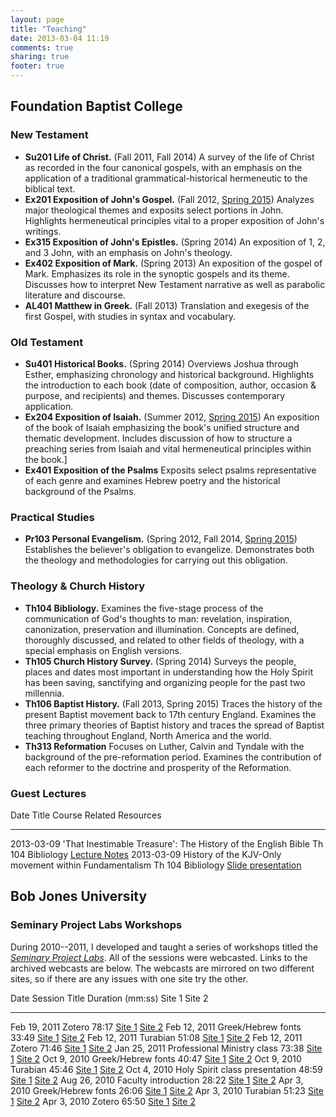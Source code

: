 ```yaml
---
layout: page
title: "Teaching"
date: 2013-03-04 11:19
comments: true
sharing: true
footer: true
---
```


## Foundation Baptist College

### New Testament

* **Su201 Life of Christ.** (Fall 2011, Fall 2014) A survey of the life of Christ as recorded in the four canonical gospels, with an emphasis on the application of a traditional grammatical-historical hermeneutic to the biblical text.
* **Ex201 Exposition of John's Gospel.** (Fall 2012, [Spring 2015][ex201-spring-2015]) Analyzes major theological themes and exposits select portions in John. Highlights hermeneutical principles vital to a proper exposition of John's writings.
* **Ex315 Exposition of John's Epistles.** (Spring 2014) An exposition of 1, 2, and 3 John, with an emphasis on John's theology.
* **Ex402 Exposition of Mark.** (Spring 2013) An exposition of the gospel of Mark. Emphasizes its role in the synoptic gospels and its theme. Discusses how to interpret New Testament narrative as well as parabolic literature and discourse.
* **AL401 Matthew in Greek.** (Fall 2013) Translation and exegesis of the first Gospel, with studies in syntax and vocabulary.

### Old Testament

* **Su401 Historical Books.** (Spring 2014) Overviews Joshua through Esther, emphasizing chronology and historical background. Highlights the introduction to each book (date of composition, author, occasion & purpose, and recipients) and themes. Discusses contemporary application.
* **Ex204 Exposition of Isaiah.** (Summer 2012, [Spring 2015][ex204-spring-2015]) An exposition of the book of Isaiah emphasizing the book's unified structure and thematic development. Includes discussion of how to structure a preaching series from Isaiah and vital hermeneutical principles within the book.]
* **Ex401 Exposition of the Psalms** Exposits select psalms representative of each genre and examines Hebrew poetry and the historical background of the Psalms.

### Practical Studies

<!-- * **Pr102 Delivering Bible Messages.** (Spring 2015) Emphasizes the mechanics of message delivery. Provides the students (men and women) 4-5 opportunities to deliver a Bible message to a class or small group.  Explains proper message organization, proper use of voice and gestures, and meaningful interaction with the audience. -->
* **Pr103 Personal Evangelism.** (Spring 2012, Fall 2014, [Spring 2015][pr103-spring-2015]) Establishes the believer's obligation to evangelize. Demonstrates both the theology and methodologies for carrying out this obligation.

### Theology & Church History

* **Th104 Bibliology.** Examines the five-stage process of the communication of God's thoughts to man: revelation, inspiration, canonization, preservation and illumination. Concepts are defined, thoroughly discussed, and related to other fields of theology, with a special emphasis on English versions.
* **Th105 Church History Survey.** (Spring 2014) Surveys the people, places and dates most important in understanding how the Holy Spirit has been saving, sanctifying and organizing people for the past two millennia.
* **Th106 Baptist History.** (Fall 2013, Spring 2015) Traces the history of the present Baptist movement back to 17th century England. Examines the three primary theories of Baptist history and traces the spread of Baptist teaching throughout England, North America and the world.
* **Th313 Reformation** Focuses on Luther, Calvin and Tyndale with the background of the pre-reformation period. Examines the contribution of each reformer to the doctrine and prosperity of the Reformation.

### Guest Lectures

Date       Title                                                           Course               Related Resources
---------- --------------------------------------------------------------- -------------------- ----------------------------------------
2013-03-09 'That Inestimable Treasure': The History of the English Bible   Th 104 Bibliology    [Lecture Notes][2013-03-09-English]
2013-03-09 History of the KJV-Only movement within Fundamentalism          Th 104 Bibliology    [Slide presentation][2013-03-09-KJVO]

<!-- eventually add summer 2011 block class lectures? -->

## Bob Jones University

### Seminary Project Labs Workshops

During 2010--2011, I developed and taught a series of workshops titled the *[Seminary Project Labs][seminary-project-labs]*. All of the sessions were webcasted. Links to the archived webcasts are below. The webcasts are mirrored on two different sites, so if there are any issues with one site try the other.

Date			Session Title					Duration (mm:ss)	Site 1							Site 2
------------    -------------------------------	----------------	-------------------------------	--------------------------------
Feb 19, 2011 	Zotero 							78:17 				[Site 1][2011-02-19-Zotero-1] 	[Site 2][2011-02-19-Zotero-2]
Feb 12, 2011 	Greek/Hebrew fonts 				33:49   			[Site 1][2011-02-12-Greek-1]	[Site 2][2011-02-12-Greek-2]
Feb 12, 2011 	Turabian 						51:08 				[Site 1][2011-02-12-Turabian-1]	[Site 2][2011-02-12-Turabian-2]
Feb 12, 2011 	Zotero 							71:46 				[Site 1][2011-02-12-Zotero-1]	[Site 2][2011-02-12-Zotero-2]
Jan 25, 2011 	Professional Ministry class 	73:38 				[Site 1][2011-01-25-DMin-1]		[Site 2][2011-01-25-DMin-2]
Oct 9, 2010  	Greek/Hebrew fonts 				40:47 				[Site 1][2010-10-09-Greek-1]	[Site 2][2010-10-09-Greek-2]
Oct 9, 2010 	Turabian 						45:46 				[Site 1][2010-10-09-Turabian-1]	[Site 2][2010-10-09-Turabian-2]
Oct 4, 2010 	Holy Spirit class presentation 	48:59				[Site 1][2010-10-04-HS-1]		[Site 2][2010-10-04-HS-2]
Aug 26, 2010 	Faculty introduction 			28:22 				[Site 1][2010-08-26-Faculty-1]	[Site 2][2010-08-26-Faculty-2]
Apr 3, 2010 	Greek/Hebrew fonts 				26:06 				[Site 1][2010-04-03-Greek-1]	[Site 2][2010-04-03-Greek-2]
Apr 3, 2010 	Turabian 						51:23 				[Site 1][2010-04-03-Turabian-1]	[Site 2][2010-04-03-Turabian-2]
Apr 3, 2010 	Zotero 							65:50 				[Site 1][2010-04-03-Zotero-1]	[Site 2][2010-04-03-Zotero-2]

[su201]: http://blogs.duncanjohnson.ca/su201-2011
[su201-fall-2014]: http://blogs.duncanjohnson.ca/su201-fall-2014/
[pr103]: http://blogs.duncanjohnson.ca/pr103-2012
[pr103-fall-2014]: http://blogs.duncanjohnson.ca/pr103-fall-2014/
[pr103-spring-2015]: http://blogs.duncanjohnson.ca/pr103-spring-2015/
[ex204]: http://blogs.duncanjohnson.ca/ex204-2012
[ex204-spring-2015]: http://blogs.duncanjohnson.ca/ex204-spring-2015/
[ex201]: http://blogs.duncanjohnson.ca/ex201-2012
[ex201-spring-2015]: http://blogs.duncanjohnson.ca/ex201-spring-2015/
[ex402]: http://blogs.duncanjohnson.ca/ex402-2013
[th105]: http://blogs.duncanjohnson.ca/th105-2014/
[th106]: http://blogs.duncanjohnson.ca/th106-2013/
[su401]: http://blogs.duncanjohnson.ca/su401-2014/

[FBC]: http://www.foundationbaptistcollege.ca/
[2013-03-09-English]: http://duncanjohnson.ca/blog/2013/03/09/history-of-the-english-bible/
[2013-03-09-KJVO]: http://duncanjohnson.ca/KJV-Only-Movement-History/

[seminary-project-labs]: http://libguides.bju.edu/seminary
[2011-02-19-Zotero-1]: http://lecturecapture.bju.edu/Panopto/Pages/Viewer/Default.aspx?id=25f99f5b-0447-44a0-a0e8-4d452d7165d3
[2011-02-19-Zotero-2]: http://s3.amazonaws.com/SeminaryProjectLabs/2011-02-19/default.htm
[2011-02-12-Greek-1]: http://lecturecapture.bju.edu/CourseCast/Viewer/Default.aspx?id=d5eec861-0e77-45b6-969d-07fb5deef5cc
[2011-02-12-Greek-2]: http://s3.amazonaws.com/SeminaryProjectLabs/2011-02-12/1-GreekHebrew/default.htm
[2011-02-12-Turabian-1]: http://lecturecapture.bju.edu/CourseCast/Viewer/Default.aspx?id=c4514f89-4330-40da-8220-e223504e0b8e
[2011-02-12-Turabian-2]: http://s3.amazonaws.com/SeminaryProjectLabs/2011-02-12/2-Turabian/default.htm
[2011-02-12-Zotero-1]: http://lecturecapture.bju.edu/CourseCast/Viewer/Default.aspx?id=a00a3fe7-b191-4356-ad07-df3361612d58
[2011-02-12-Zotero-2]: http://s3.amazonaws.com/SeminaryProjectLabs/2011-02-12/3-Zotero/default.htm
[2011-01-25-DMin-1]: http://lecturecapture.bju.edu/Panopto/Pages/Viewer/Default.aspx?id=50ec8f30-04a7-4478-80fb-873a6031a3e1
[2011-01-25-DMin-2]: http://s3.amazonaws.com/SeminaryProjectLabs/2011-01-25/default.htm
[2010-10-09-Greek-1]: http://lecturecapture.bju.edu/CourseCast/Viewer/Default.aspx?id=acee8207-a5f8-4dba-927a-3cfcdafcc19e
[2010-10-09-Greek-2]: http://s3.amazonaws.com/SeminaryProjectLabs/2010-10-09/GreekHebrewFonts/default.htm
[2010-10-09-Turabian-1]: http://lecturecapture.bju.edu/CourseCast/Viewer/Default.aspx?id=d359a0d1-f8e7-4d85-b906-d1944fecdf86
[2010-10-09-Turabian-2]: http://s3.amazonaws.com/SeminaryProjectLabs/2010-10-09/Turabian/default.htm
[2010-10-04-HS-1]: http://lecturecapture.bju.edu/Panopto/Pages/Viewer/Default.aspx?id=20e80ac8-dda2-428e-85f3-523fd52ddd71
[2010-10-04-HS-2]: http://s3.amazonaws.com/SeminaryProjectLabs/2010-10-04-HSclass/default.htm
[2010-08-26-Faculty-1]: http://lecturecapture.bju.edu/Panopto/Pages/Viewer/Default.aspx?id=abb3ed25-c5af-4623-9672-3db6284225b2
[2010-08-26-Faculty-2]: http://s3.amazonaws.com/SeminaryProjectLabs/2010-08-26-FacultyIntro/default.htm
[2010-04-03-Greek-1]: http://lecturecapture.bju.edu/Panopto/Pages/Viewer/Default.aspx?id=d1bfa0d1-26b0-4a4c-962e-29c9f0aae010
[2010-04-03-Greek-2]: http://s3.amazonaws.com/SeminaryProjectLabs/2010-04-03/1%20Greek%20&%20Hebrew%20Fonts/default.htm
[2010-04-03-Turabian-1]: http://lecturecapture.bju.edu/Panopto/Pages/Viewer/Default.aspx?id=d63dd23c-e93d-4ad0-9c04-aac26765e110
[2010-04-03-Turabian-2]: http://s3.amazonaws.com/SeminaryProjectLabs/2010-04-03/2%20Turabian%20Wizard/default.htm
[2010-04-03-Zotero-1]: http://lecturecapture.bju.edu/Panopto/Pages/Viewer/Default.aspx?id=118c34c2-6b8e-4815-8c74-226f1c43d75d
[2010-04-03-Zotero-2]: http://s3.amazonaws.com/SeminaryProjectLabs/2010-04-03/3%20Zotero/default.htm